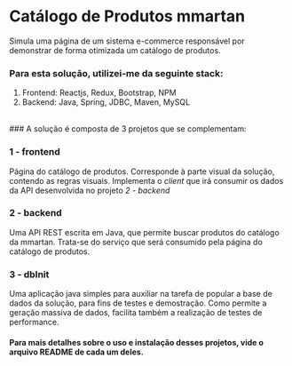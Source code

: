 # Catálogo de Produtos mmartan

Simula uma página de um sistema e-commerce responsável por demonstrar de forma otimizada um catálogo de produtos.
</br>
### Para esta solução, utilizei-me da seguinte stack:

 1. Frontend: Reactjs, Redux, Bootstrap, NPM
 2. Backend: Java, Spring, JDBC, Maven, MySQL

</br>
### A solução é composta de 3 projetos que se complementam:

### 1 - frontend
Página do catálogo de produtos. Corresponde à parte visual da solução, contendo as regras visuais.  Implementa o *client* que irá consumir os dados da API desenvolvida no projeto *2 - backend*

### 2 - backend
Uma API REST escrita em Java, que permite buscar produtos do catálogo da mmartan. Trata-se do serviço que será consumido pela página do catálogo de produtos.

### 3 - dbInit
Uma aplicação java simples para auxiliar na tarefa de popular a base de dados da solução, para fins de testes e demostração.
Como permite a geração massiva de dados, facilita também a realização de testes de performance.

#### Para mais detalhes sobre o uso e instalação desses projetos, vide o arquivo README de cada um deles.


